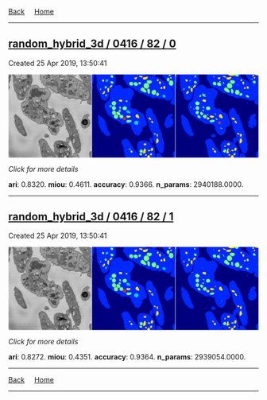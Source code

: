 
[Back](..)&nbsp;&nbsp;&nbsp;&nbsp;&nbsp;[Home](https://leapmanlab.github.io/snapshots)

---

<div class="summary"><a href="0"><h2>random_hybrid_3d / 0416 / 82 / 0</h2></a><p>Created 25 Apr 2019, 13:50:41
</p><a href="0"><img src="0/media/summary.png" align="center"></a><p>
<i>Click for more details</i>
</p></div>

**ari**: 0.8320. **miou**: 0.4611. **accuracy**: 0.9366. **n_params**: 2940188.0000. 

---

<div class="summary"><a href="1"><h2>random_hybrid_3d / 0416 / 82 / 1</h2></a><p>Created 25 Apr 2019, 13:50:41
</p><a href="1"><img src="1/media/summary.png" align="center"></a><p>
<i>Click for more details</i>
</p></div>

**ari**: 0.8272. **miou**: 0.4351. **accuracy**: 0.9364. **n_params**: 2939054.0000. 

---

[Back](..)&nbsp;&nbsp;&nbsp;&nbsp;&nbsp;[Home](https://leapmanlab.github.io/snapshots)

---